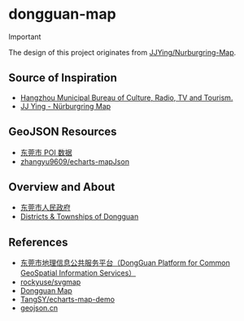 # dongguan-map

> [!IMPORTANT]
> The design of this project originates from [JJYing/Nurburgring-Map](https://github.com/JJYing/Nurburgring-Map).

## Source of Inspiration

- [Hangzhou Municipal Bureau of Culture, Radio, TV and Tourism.](https://wgly.hangzhou.gov.cn/en/)
- [JJ Ying - Nürburgring Map](https://jjying.com/nurburgring/)

## GeoJSON Resources

- [东莞市 POI 数据](https://www.poi86.com/poi/amap/district/441900/1.html)
- [zhangyu9609/echarts-mapJson](https://github.com/zhangyu9609/echarts-mapJson)

## Overview and About

- [东莞市人民政府](https://www.dg.gov.cn/)
- [Districts & Townships of Dongguan](https://www.dongguantoday.com/about/districts/)

## References

- [东莞市地理信息公共服务平台（DongGuan Platform for Common GeoSpatial Information Services）](https://guangdong.tianditu.gov.cn/dongguan/)
- [rockyuse/svgmap](https://github.com/rockyuse/svgmap)
- [Dongguan Map](https://zjj.dg.gov.cn/mware_cms/notice/dgmapIndex.gs)
- [TangSY/echarts-map-demo](https://github.com/TangSY/echarts-map-demo)
- [geojson.cn](https://geojson.cn)
